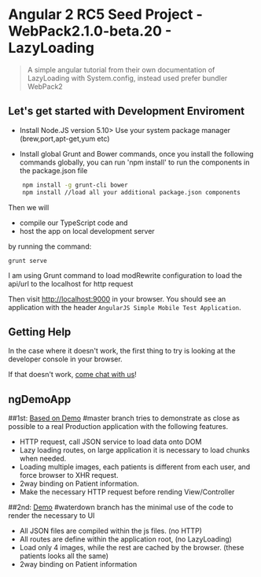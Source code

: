 # Angular 2 RC5 Seed Project - WebPack2.1.0-beta.20 - LazyLoading

> A simple angular tutorial from their own documentation of LazyLoading with System.config, instead used prefer bundler WebPack2


## Let's get started with Development Enviroment
- Install Node.JS version 5.10>
Use your system package manager (brew,port,apt-get,yum etc)

- Install global Grunt and Bower commands, once you install the following commands globally, you can run 'npm install' to run the components in the package.json file

```bash
	npm install -g grunt-cli bower
	npm install //load all your additional package.json components
```


Then we will 

- compile our TypeScript code and
- host the app on local development server 

by running the command:

```
grunt serve
```

I am using Grunt command to load modRewrite configuration to load the api/url to the localhost for http request


Then visit [http://localhost:9000](http://localhost:9000) in your browser. You should see an application with the header `AngularJS Simple Mobile Test Application`. 

## Getting Help

In the case where it doesn't work, the first thing to try is looking at the developer console in your browser.

If that doesn't work, [come chat with us](https://gitter.im/ng-book/ng-book  )!

## ngDemoApp


##1st: [Based on Demo](https://reyramos.github.io/ngDemoApp/) #master branch tries to demonstrate as close as possible to a real Production application with the following features.
- HTTP request, call JSON service to load data onto DOM
- Lazy loading routes, on large application it is necessary to load chunks when needed.
- Loading multiple images, each patients is different from each user, and force browser to XHR request.
- 2way binding on Patient information.
- Make the necessary HTTP request before rending View/Controller




##2nd: [Demo](https://reyramos.github.io/ngDemoApp-Basic/) #waterdown branch  has the minimal use of the code to render the necessary to UI
- All JSON files are compiled within the js files. (no HTTP)
- All routes are define within the application root, (no LazyLoading)
- Load only 4 images, while the rest are cached by the browser. (these patients looks all the same)
- 2way binding on Patient information

